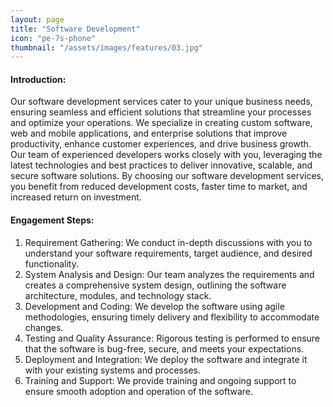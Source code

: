 ```yaml
---
layout: page
title: "Software Development"
icon: "pe-7s-phone"
thumbnail: "/assets/images/features/03.jpg"
---
```


#### Introduction:
Our software development services cater to your unique business needs, ensuring seamless and efficient solutions that streamline your processes and optimize your operations. We specialize in creating custom software, web and mobile applications, and enterprise solutions that improve productivity, enhance customer experiences, and drive business growth. Our team of experienced developers works closely with you, leveraging the latest technologies and best practices to deliver innovative, scalable, and secure software solutions. By choosing our software development services, you benefit from reduced development costs, faster time to market, and increased return on investment.

#### Engagement Steps:
1. Requirement Gathering: We conduct in-depth discussions with you to understand your software requirements, target audience, and desired functionality.
2. System Analysis and Design: Our team analyzes the requirements and creates a comprehensive system design, outlining the software architecture, modules, and technology stack.
3. Development and Coding: We develop the software using agile methodologies, ensuring timely delivery and flexibility to accommodate changes.
4. Testing and Quality Assurance: Rigorous testing is performed to ensure that the software is bug-free, secure, and meets your expectations.
5. Deployment and Integration: We deploy the software and integrate it with your existing systems and processes.
6. Training and Support: We provide training and ongoing support to ensure smooth adoption and operation of the software.